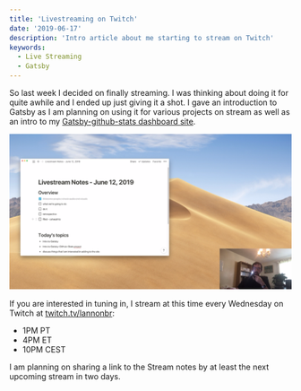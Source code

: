 ```yaml
---
title: 'Livestreaming on Twitch'
date: '2019-06-17'
description: 'Intro article about me starting to stream on Twitch'
keywords:
  - Live Streaming
  - Gatsby
---
```


So last week I decided on finally streaming. I was thinking about doing it for quite awhile and I ended up just giving it a shot. I gave an introduction to Gatsby as I am planning on using it for various projects on stream as well as an intro to my [Gatsby-github-stats dashboard site](https://gatsby-github-stats.netlify.com/).

![Stream Screenshot](images/StreamScreenshot.png)

If you are interested in tuning in, I stream at this time every Wednesday on Twitch at [twitch.tv/lannonbr](https://twitch.tv/lannonbr/):

- 1PM PT
- 4PM ET
- 10PM CEST

I am planning on sharing a link to the Stream notes by at least the next upcoming stream in two days.
